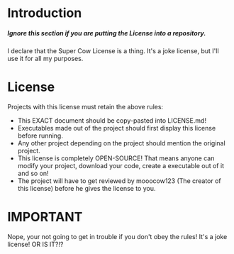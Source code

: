 # Introduction

##### Ignore this section if you are putting the License into a repository.

I declare that the Super Cow License is a thing.
It's a joke license, but I'll use it for all my purposes.

# License

Projects with this license must retain the above rules:
* This EXACT document should be copy-pasted into LICENSE.md!
* Executables made out of the project should first display this license before running.
* Any other project depending on the project should mention the original project.
* This license is completely OPEN-SOURCE! That means anyone can modify your project,
download your code, create a executable out of it and so on!
* The project will have to get reviewed by mooocow123 (The creator of this license) before he gives the license to you.

# IMPORTANT
Nope, your not going to get in trouble if you don't obey the rules!
It's a joke license!
OR IS IT?!?